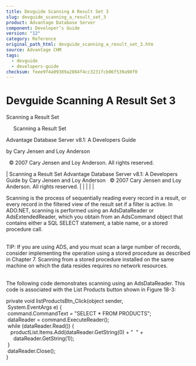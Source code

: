 ```yaml
---
title: Devguide Scanning A Result Set 3
slug: devguide_scanning_a_result_set_3
product: Advantage Database Server
component: Developer’s Guide
version: "12"
category: Reference
original_path_html: devguide_scanning_a_result_set_3.htm
source: Advantage CHM
tags:
  - devguide
  - developers-guide
checksum: feee9f4a09389a2084f4cc3231fcb06f539a98f0
---
```


# Devguide Scanning A Result Set 3

Scanning a Result Set

     Scanning a Result Set

Advantage Database Server v8.1: A Developers Guide

by Cary Jensen and Loy Anderson

  © 2007 Cary Jensen and Loy Anderson. All rights reserved.

| Scanning a Result Set  Advantage Database Server v8.1: A Developers Guide  by Cary Jensen and Loy Anderson    © 2007 Cary Jensen and Loy Anderson. All rights reserved. |  |  |  |  |

Scanning is the process of sequentially reading every record in a result, or every record in the filtered view of the result set if a filter is active. In ADO.NET, scanning is performed using an AdsDataReader or AdsExtendedReader, which you obtain from an AdsCommand object that contains either a SQL SELECT statement, a table name, or a stored procedure call.

   
TIP: If you are using ADS, and you must scan a large number of records, consider implementing the operation using a stored procedure as described in Chapter 7. Scanning from a stored procedure installed on the same machine on which the data resides requires no network resources.  
 

The following code demonstrates scanning using an AdsDataReader. This code is associated with the List Products button shown in Figure 18-3:

private void listProductsBtn\_Click(object sender,  
  System.EventArgs e) {  
  command.CommandText = "SELECT \* FROM PRODUCTS";  
  dataReader = command.ExecuteReader();  
  while (dataReader.Read()) {  
    productList.Items.Add(dataReader.GetString(0) + "  " +  
      dataReader.GetString(1));  
  }  
  dataReader.Close();  
}
